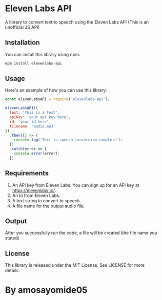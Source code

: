 # Eleven Labs API

A library to convert text to speech using the Eleven Labs API (This is an unofficial JS API)

## Installation

You can install this library using npm:

```js 
npm install elevenlabs-api
```


## Usage

Here's an example of how you can use this library:

```javascript
const elevenLabsAPI = require('elevenlabs-api');

elevenLabsAPI({
  text: 'This is a test',
  apiKey: 'your api key here',
  id: 'your id here',
  filename: 'audio.mp3'
})
  .then(() => {
    console.log('Text to speech conversion complete');
  })
  .catch(error => {
    console.error(error);
  });
```

## Requirements
1. An API key from Eleven Labs. You can sign up for an API key at https://elevenlabs.io/.
2. An Id from Eleven Labs.
3. A text string to convert to speech.
4. A file name for the output audio file.

## Output
After you successfully run the code, a file will be created (the file name you stated)

## License
This library is released under the MIT License. See LICENSE for more details.

# By amosayomide05 

